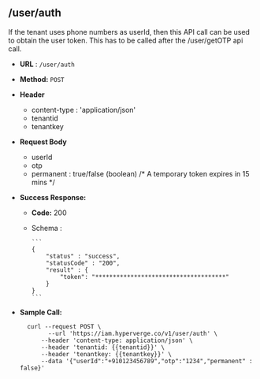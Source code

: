 ## /user/auth

If the tenant uses phone numbers as userId, then this API call can be used to obtain the user token. This has to be called after the /user/getOTP api call.

* **URL** : `/user/auth`
  
* **Method:** `POST`

* **Header**
	
	- content-type : 'application/json'
	- tenantid 
	- tenantkey
	
* **Request Body**

	- userId
	- otp 
	- permanent : true/false (boolean) /\* A temporary token expires in 15 mins \*/
  
* **Success Response:**

  * **Code:** 200 <br />
  * Schema : 
		
		```	
		{
			"status" : "success",
			"statusCode" : "200",
			"result" : {
				"token": "*************************************"
			}
		}
		```
	

* **Sample Call:**

   	
    	curl --request POST \
  			  --url 'https://iam.hyperverge.co/v1/user/auth' \
            --header 'content-type: application/json' \
            --header 'tenantid: {{tenantid}}' \
            --header 'tenantkey: {{tenantkey}}' \
            --data '{"userId":"+910123456789","otp":"1234","permanent" : false}'
    	
    	
